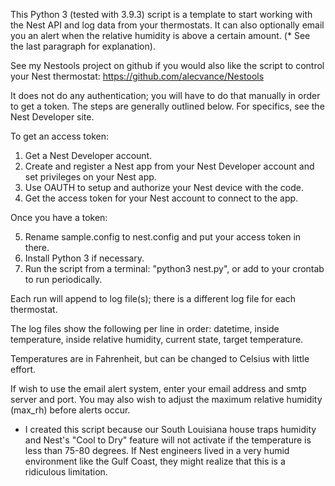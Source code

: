 This Python 3 (tested with 3.9.3) script is a template to start working with the Nest API and log data from your thermostats. It can also optionally email you an alert when the relative humidity is above a certain amount. (* See the last paragraph for explanation). 

See my Nestools project on github if you would also like the script to control your Nest thermostat: https://github.com/alecvance/Nestools 

It does not do any authentication; you will have to do that manually in order to get a token. 
The steps are generally outlined below. For specifics, see the Nest Developer site.

To get an access token:

1) Get a Nest Developer account.
2) Create and register a Nest app from your Nest Developer account and set privileges on your Nest app. 
3) Use OAUTH to setup and authorize your Nest device with the code.
4) Get the access token for your Nest account to connect to the app.

Once you have a token:

5) Rename sample.config to nest.config and put your access token in there.
6) Install Python 3 if necessary.
7) Run the script from a terminal: "python3 nest.py", or add to your crontab to run periodically. 

Each run will append to log file(s); there is a different log file for each thermostat.

The log files show the following per line in order:
	datetime, inside temperature, inside relative humidity, current state, target temperature.

Temperatures are in Fahrenheit, but can be changed to Celsius with little effort.

If wish to use the email alert system, enter your email address and smtp server and port. You may also wish to adjust the maximum  relative humidity  (max_rh) before alerts occur. 

* I created this script because our South Louisiana house traps humidity and Nest's "Cool to Dry" feature will not activate if the temperature is less than 75-80 degrees. If Nest engineers lived in a very humid environment like the Gulf Coast, they might realize that this is a ridiculous limitation. 
